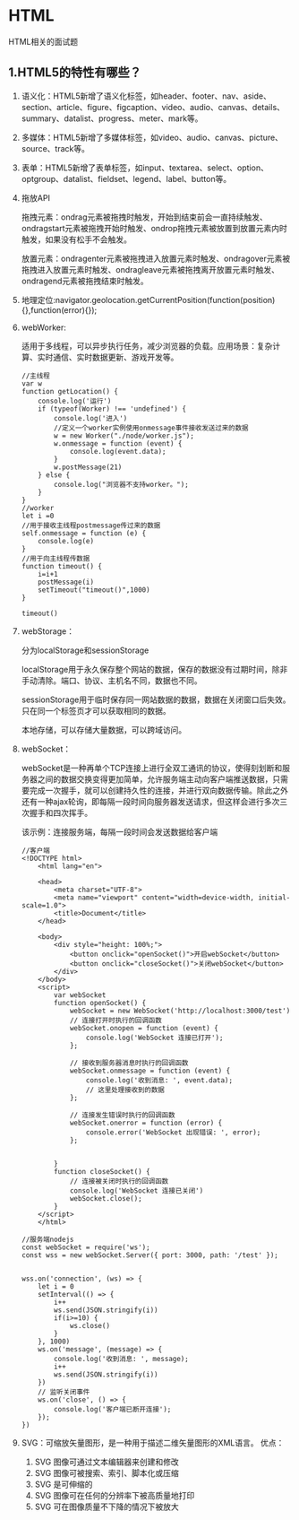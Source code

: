 # HTML

HTML相关的面试题

## 1.HTML5的特性有哪些？

1. 语义化：HTML5新增了语义化标签，如header、footer、nav、aside、section、article、figure、figcaption、video、audio、canvas、details、summary、datalist、progress、meter、mark等。
2. 多媒体：HTML5新增了多媒体标签，如video、audio、canvas、picture、source、track等。
3. 表单：HTML5新增了表单标签，如input、textarea、select、option、optgroup、datalist、fieldset、legend、label、button等。
4. 拖放API

    拖拽元素：ondrag元素被拖拽时触发，开始到结束前会一直持续触发、ondragstart元素被拖拽开始时触发、ondrop拖拽元素被放置到放置元素内时触发，如果没有松手不会触发。

    放置元素：ondragenter元素被拖拽进入放置元素时触发、ondragover元素被拖拽进入放置元素时触发、ondragleave元素被拖拽离开放置元素时触发、ondragend元素被拖拽结束时触发。

5. 地理定位:navigator.geolocation.getCurrentPosition(function(position){},function(error){});
6. webWorker:

    适用于多线程，可以异步执行任务，减少浏览器的负载。应用场景：复杂计算、实时通信、实时数据更新、游戏开发等。
    ```
    //主线程
    var w
	function getLocation() {
		console.log('运行')
		if (typeof(Worker) !== 'undefined') {
			console.log('进入')
            //定义一个worker实例使用onmessage事件接收发送过来的数据
			w = new Worker("./node/worker.js");
			w.onmessage = function (event) {
				console.log(event.data);
			}
			w.postMessage(21)
		} else {
			console.log("浏览器不支持worker。");
		}
	}
    //worker
    let i =0
    //用于接收主线程postmessage传过来的数据
    self.onmessage = function (e) {
        console.log(e)
    }
    //用于向主线程传数据
    function timeout() {
        i=i+1
        postMessage(i)
        setTimeout("timeout()",1000)
    }

    timeout()
    ```

7. webStorage：

    分为localStorage和sessionStorage

    localStorage用于永久保存整个网站的数据，保存的数据没有过期时间，除非手动清除。端口、协议、主机名不同，数据也不同。

    sessionStorage用于临时保存同一网站数据的数据，数据在关闭窗口后失效。只在同一个标签页才可以获取相同的数据。

    本地存储，可以存储大量数据，可以跨域访问。

8. webSocket：
    
    webSocket是一种再单个TCP连接上进行全双工通讯的协议，使得刻划断和服务器之间的数据交换变得更加简单，允许服务端主动向客户端推送数据，只需要完成一次握手，就可以创建持久性的连接，并进行双向数据传输。除此之外还有一种ajax轮询，即每隔一段时间向服务器发送请求，但这样会进行多次三次握手和四次挥手。

    该示例：连接服务端，每隔一段时间会发送数据给客户端
    ```
    //客户端
    <!DOCTYPE html>
        <html lang="en">

        <head>
            <meta charset="UTF-8">
            <meta name="viewport" content="width=device-width, initial-scale=1.0">
            <title>Document</title>
        </head>

        <body>
            <div style="height: 100%;">
                <button onclick="openSocket()">开启webSocket</button>
                <button onclick="closeSocket()">关闭webSocket</button>
            </div>
        </body>
        <script>
            var webSocket 
            function openSocket() {
                webSocket = new WebSocket('http://localhost:3000/test')
                // 连接打开时执行的回调函数
                webSocket.onopen = function (event) {
                    console.log('WebSocket 连接已打开');
                };

                // 接收到服务器消息时执行的回调函数
                webSocket.onmessage = function (event) {
                    console.log('收到消息: ', event.data);
                    // 这里处理接收到的数据
                };

                // 连接发生错误时执行的回调函数
                webSocket.onerror = function (error) {
                    console.error('WebSocket 出现错误: ', error);
                };


            }
            function closeSocket() {
                // 连接被关闭时执行的回调函数
                console.log('WebSocket 连接已关闭')
                webSocket.close();
            }
        </script>
        </html>
    ```
    ```
    //服务端nodejs
    const webSocket = require('ws');
    const wss = new webSocket.Server({ port: 3000, path: '/test' });


    wss.on('connection', (ws) => {
        let i = 0
        setInterval(() => {
            i++
            ws.send(JSON.stringify(i))
            if(i>=10) {
                ws.close()
            }
        }, 1000)
        ws.on('message', (message) => {
            console.log('收到消息: ', message);
            i++
            ws.send(JSON.stringify(i))
        })
        // 监听关闭事件
        ws.on('close', () => {
            console.log('客户端已断开连接');
        });
    })
    ```

9. SVG：可缩放矢量图形，是一种用于描述二维矢量图形的XML语言。
    优点：
    1. SVG 图像可通过文本编辑器来创建和修改
    2. SVG 图像可被搜索、索引、脚本化或压缩
    3. SVG 是可伸缩的
    4. SVG 图像可在任何的分辨率下被高质量地打印
    5. SVG 可在图像质量不下降的情况下被放大
